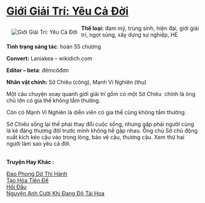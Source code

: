 <a href="https://utruyen.com/gioi-giai-tri-yeu-ca-doi/17037/" title="Giới Giải Trí: Yêu Cả Đời"><h1>Giới Giải Trí: Yêu Cả Đời</h1></a><div style="display:table"><img align="right" style="float: left; padding: 10px;" src="https://utruyen.com/images/story/200x260/gioi-giai-tri-yeu-ca-doi.jpg" alt="Giới Giải Trí: Yêu Cả Đời"><b>Thể loại:</b> đam mỹ, trùng sinh, hiện đại, giới giải trí, ngọt sủng, xây dựng sự nghiệp, HE<p></p><b>Tình trạng sáng tác</b>: hoàn 55 chương<p></p><b>Convert:</b> Laniakea – wikidich.com<p></p><b>Editor – beta</b>: đêmcôđơn<p></p><b>Nhân vật chính: </b>Sở Chiêu (công), Mạnh Vi Nghiên (thụ) <p></p>Một câu chuyện xoay quanh giới giải trí gồm có một Sở Chiêu  chính là ông chủ lớn có gia thế không tầm thường.<p></p>Còn có Mạnh Vi Nghiên là diễn viên có gia thế cũng không tầm thường. <p></p>Sở Chiêu sống lại thề phải thay đổi cuộc sống, nhưng gặp phải người cùng là kẻ đáng thương đời trước mình không hề gặp nhau. Ông chủ Sở chủ động xuất kích kéo cậu vào trong lòng, bảo vệ cậu, thương cậu. Xem thử hai người làm sao yêu cả đời.</div><p><br><b>Truyện Hay Khác :</b></p><a href="https://utruyen.com/dao-phong-du-thi-hanh/19332/" alt="Đao Phong Dữ Thi Hành">Đao Phong Dữ Thi Hành</a><br/><a href="https://github.com/quanluxury/truyenhot/tree/master/truyenhay/17011/" alt="Tạo Hóa Tiên Đế">Tạo Hóa Tiên Đế</a><br/><a href="https://github.com/quanluxury/ngontinh_sac/tree/master/truyenhay/21518/" alt="Hồi Đầu">Hồi Đầu</a><br/><a href="https://truyenngontinhay.wordpress.com/2019/10/03/nguyen-anh-cuoi-khi-dang-do-tai-hoa/" alt="Nguyện Anh Cười Khi Đang Độ Tài Hoa">Nguyện Anh Cười Khi Đang Độ Tài Hoa</a><br/>